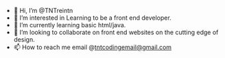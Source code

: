 - 👋 Hi, I’m @TNTreintn
- 👀 I’m interested in Learning to be a front end developer.
- 🌱 I’m currently learning basic html/java.
- 💞️ I’m looking to collaborate on front end websites on the cutting edge of design.
- 📫 How to reach me email @tntcodingemail@gmail.com

<!---
TNTreintn/TNTreintn is a ✨ special ✨ repository because its `README.md` (this file) appears on your GitHub profile.
You can click the Preview link to take a look at your changes.
--->
